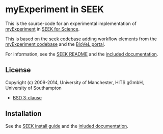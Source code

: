 # myExperiment in SEEK

This is the source-code for an experimental implementation of
[myExperiment](http://www.myexperiment.org/) in 
[SEEK for Science](http://www.seek4science.org/).

This is based on the [seek codebase](https://github.com/seek4science/seek)
adding workflow elements from the [myExperiment codebase](https://github.com/myExperiment/myExperiment/)
and the [BioVeL portal](https://github.com/BioVeL/seek).

For information, see the [SEEK README](http://seek4science.org/sites/default/files/seekdocs/doc/README.html)
and the [included documentation](doc/).

## License

Copyright (c) 2009-2014, University of Manchester, HITS gGmbH, University of Southampton

* [BSD 3-clause](BSD-LICENSE)

## Installation

See the
[SEEK install guide](http://seek4science.org/sites/default/files/seekdocs/doc/INSTALL.html)
and the [inluded documentation](doc).

